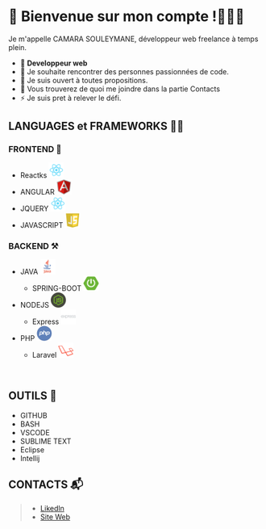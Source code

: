 
 # 🔭 Bienvenue sur mon compte !👨🏻‍💻
   Je m'appelle CAMARA SOULEYMANE, développeur web freelance à temps plein. 
- 🌱 **Developpeur web**
- 👯 Je souhaite rencontrer des personnes passionnées de code.
- 🤔 Je suis ouvert à toutes propositions. 
- 💬 Vous trouverez de quoi me joindre dans la partie Contacts
- ⚡ Je suis pret à relever le défi.

## LANGUAGES et FRAMEWORKS 🥷🏾

### FRONTEND 📐 
<ul>
        <li>Reactks <img width="30" height="30"  src="react.png" /> </li>
        <li>ANGULAR <img width="30" height="30"  src="angular.png" /> </li>
        <li> JQUERY <img width="30" height="30"  src="react.png" /> </li>
        <li>JAVASCRIPT <img width="30" height="30"  src="javascript.png" /></li>
</ul>
    
### BACKEND ⚒
 <ul>
      <li>
       JAVA <img width="30" height="30"  src="java.png" />
       <ul>
        <li> SPRING-BOOT <img width="30" height="30"  src="spring-boot.png" /> </li>
       </ul>
      </li>
      <li>
         NODEJS <img width="30" height="30"  src="node.png" />
         <ul>
            <li>Express <img width="30" height="30"  src="express.png" /> </li>
         </ul>
      </li>
      <li>
          PHP <img width="30" height="30"  src="php.png" />
         <ul>
            <li>Laravel <img width="30" height="30"  src="laravel.png" /> </li>
         </ul>
      </li>
</ul>
<br/>

## OUTILS 🧰
 - GITHUB
 - BASH
 - VSCODE
 - SUBLIME TEXT
 - Eclipse
 - Intellij

   
## CONTACTS 📬
 
  > - [Likedln](https://www.linkedin.com/in/souleymane-camara-59b5ba1a2/)
 > - [Site Web](https://portfolio-camara.herokuapp.com)
 
 
 





<!--
**workhard2021/workhard2021** is a ✨ _special_ ✨ repository because its `README.md` (this file) appears on your GitHub profile.

Here are some ideas to get you started:
### Hi there 👋
- 🔭  Je suis camara camara souleymane ...
- 🌱 Je suis developpeur web  ...
- 👯 je chercher des personnes ou une equipe motiver pour l'amour des codes ...
- 🤔 je suis ouvert a toute proposition  ...
- 💬 vous savez vous pouvez me poser des question via mes respectifs contacts...
- 📫 How to reach me: ...
- 😄 Pronouns: ...
- ⚡ Fun fact: ...
-->
